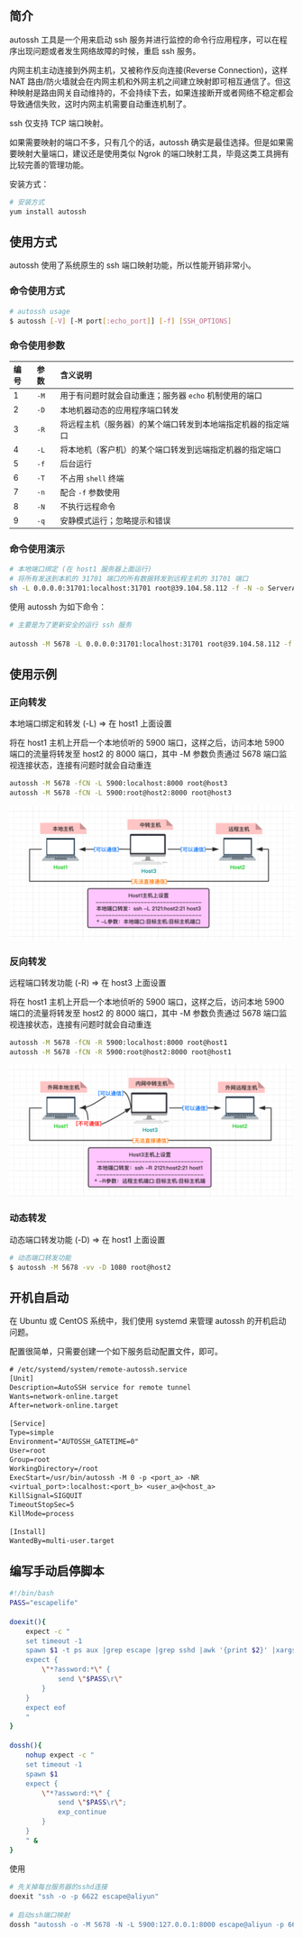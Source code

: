 
## 简介

autossh 工具是一个用来启动 ssh 服务并进行监控的命令行应用程序，可以在程序出现问题或者发生网络故障的时候，重启 ssh 服务。

内网主机主动连接到外网主机，又被称作反向连接(Reverse Connection)，这样 NAT 路由/防火墙就会在内网主机和外网主机之间建立映射即可相互通信了。但这种映射是路由网关自动维持的，不会持续下去，如果连接断开或者网络不稳定都会导致通信失败，这时内网主机需要自动重连机制了。

ssh 仅支持 TCP 端口映射。

如果需要映射的端口不多，只有几个的话，autossh 确实是最佳选择。但是如果需要映射大量端口，建议还是使用类似 Ngrok 的端口映射工具，毕竟这类工具拥有比较完善的管理功能。

安装方式：

```bash
# 安装方式
yum install autossh
```

## 使用方式

autossh 使用了系统原生的 ssh 端口映射功能，所以性能开销非常小。

### 命令使用方式

```bash
# autossh usage
$ autossh [-V] [-M port[:echo_port]] [-f] [SSH_OPTIONS]
```

### 命令使用参数

| 编号 | 参数 | 含义说明                                                     |
| :--- | :--- | :----------------------------------------------------------- |
| 1    | `-M` | 用于有问题时就会自动重连；服务器 `echo` 机制使用的端口       |
| 2    | `-D` | 本地机器动态的应用程序端口转发                               |
| 3    | `-R` | 将远程主机（服务器）的某个端口转发到本地端指定机器的指定端口 |
| 4    | `-L` | 将本地机（客户机）的某个端口转发到远端指定机器的指定端口     |
| 5    | `-f` | 后台运行                                                     |
| 6    | `-T` | 不占用 `shell` 终端                                          |
| 7    | `-n` | 配合 `-f` 参数使用                                           |
| 8    | `-N` | 不执行远程命令                                               |
| 9    | `-q` | 安静模式运行；忽略提示和错误                                 |

### 命令使用演示

```bash
# 本地端口绑定 (在 host1 服务器上面运行)
# 将所有发送到本机的 31701 端口的所有数据转发到远程主机的 31701 端口
sh -L 0.0.0.0:31701:localhost:31701 root@39.104.58.112 -f -N -o ServerAliveInterval=30
```

使用 autossh 为如下命令：

```bash
# 主要是为了更新安全的运行 ssh 服务

autossh -M 5678 -L 0.0.0.0:31701:localhost:31701 root@39.104.58.112 -f -N -o ServerAliveInterval=30
```

## 使用示例

### 正向转发

本地端口绑定和转发 (-L) => 在 host1 上面设置

将在 host1 主机上开启一个本地侦听的 5900 端口，这样之后，访问本地 5900 端口的流量将转发至 host2 的 8000 端口，其中 -M 参数负责通过 5678 端口监视连接状态，连接有问题时就会自动重连

```bash
autossh -M 5678 -fCN -L 5900:localhost:8000 root@host3
autossh -M 5678 -fCN -L 5900:root@host2:8000 root@host3
```

<img src=".assets/image-20221217150759159.png" alt="image-20221217150759159" style="zoom:50%;" />

### 反向转发

远程端口转发功能 (-R) => 在 host3 上面设置

将在 host1 主机上开启一个本地侦听的 5900 端口，这样之后，访问本地 5900 端口的流量将转发至 host2 的 8000 端口，其中 -M 参数负责通过 5678 端口监视连接状态，连接有问题时就会自动重连

```bash
autossh -M 5678 -fCN -R 5900:localhost:8000 root@host1
autossh -M 5678 -fCN -R 5900:root@host2:8000 root@host1
```

<img src=".assets/image-20221217150813289.png" alt="image-20221217150813289" style="zoom:50%;" />

### 动态转发

动态端口转发功能 (-D) => 在 host1 上面设置

```bash
# 动态端口转发功能
$ autossh -M 5678 -vv -D 1080 root@host2
```

## 开机自启动

在 Ubuntu 或 CentOS 系统中，我们使用 systemd 来管理 autossh 的开机启动问题。

配置很简单，只需要创建一个如下服务启动配置文件，即可。

```plain
# /etc/systemd/system/remote-autossh.service
[Unit]
Description=AutoSSH service for remote tunnel
Wants=network-online.target
After=network-online.target
 
[Service]
Type=simple
Environment="AUTOSSH_GATETIME=0"
User=root
Group=root
WorkingDirectory=/root
ExecStart=/usr/bin/autossh -M 0 -p <port_a> -NR <virtual_port>:localhost:<port_b> <user_a>@<host_a>
KillSignal=SIGQUIT
TimeoutStopSec=5
KillMode=process

[Install]
WantedBy=multi-user.target
```

## 编写手动启停脚本

```bash
#!/bin/bash
PASS="escapelife"

doexit(){
    expect -c "
    set timeout -1
    spawn $1 -t ps aux |grep escape |grep sshd |awk '{print $2}' |xargs kill -9
    expect {
        \"*?assword:*\" {
            send \"$PASS\r\"
        }
    }
    expect eof
    "
}

dossh(){
    nohup expect -c "
    set timeout -1
    spawn $1
    expect {
        \"*?assword:*\" {
            send \"$PASS\r\";
            exp_continue
        }
    }
    " &
}

```

使用

```bash
# 先关掉每台服务器的sshd连接
doexit "ssh -o -p 6622 escape@aliyun"

# 启动ssh端口映射
dossh "autossh -o -M 5678 -N -L 5900:127.0.0.1:8000 escape@aliyun -p 6622"
```
